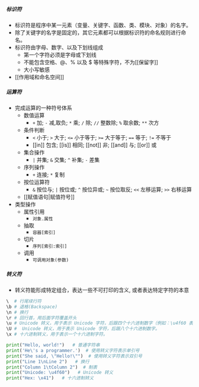##### 标识符
- 标识符是程序中某一元素（变量、关键字、函数、类、模块、对象）的名字。
- 除了关键字的名字是固定的，其它元素都可以根据标识符的命名规则进行命名。
- 标识符由字母、数字、以及下划线组成
	- 第一个字符必须是字母或下划线
	- 不能包含空格、@、% 以及 $ 等特殊字符，不为[[保留字]]
	- 大小写敏感
- [[作用域和命名空间]]
##### 运算符
- 完成运算的一种符号体系
	- 数值运算
		- `+` 加; `-` 减,取负; `*` 乘; `/` 除; `//` 整数除; `%` 取余数; `**` 次方
	- 条件判断
		- `<` 小于; `>` 大于; `<=` 小于等于; `>=` 大于等于; `==` 等于; `!=` 不等于
		- [[in]] 包含; [[is]] 相同; [[not]] 非; [[and]] 与; [[or]] 或
	- 集合操作
		- `|` 并集; `&` 交集; `^` 补集; `-` 差集
	- 序列操作
		- `+` 连接; `*` 复制
	- 按位运算符
		- `&` 按位与; `|` 按位或; `^` 按位异或; `~` 按位取反; `<<` 左移运算; `>>` 右移运算
	- [[赋值语句|赋值符号]]
- 类型操作
	- 属性引用
		- `对象.属性`
	- 抽取
		- `容器[索引]`
	- 切片
		- `序列[索引:索引]`
	- 调用
		- `可调用对象(参数)`
##### 转义符
- 转义符能形成特定组合，表达一些不可打印的含义, 或者表达特定字符的本意
```python
\  # 行尾续行符
\b # 退格(Backspace)
\n # 换行
\r # 回行首，用后面字符覆盖开头
\u # Unicode 转义，用于表示 Unicode 字符，后跟四个十六进制数字（例如：\u4f60 表示 "你" 字符）。
\U #  Unicode 转义，用于表示 Unicode 字符，后跟八个十六进制数字。
\x # 十六进制转义，用于表示一个十六进制字符。

print("Hello, world!")   # 普通字符串
print('He\'s a programmer.')  # 使用转义字符表示单引号
print("She said, \"Hello!\"")  # 使用转义字符表示双引号
print("Line 1\nLine 2")   # 换行
print("Column 1\tColumn 2")  # 制表
print("Unicode: \u4f60")   # Unicode 转义
print("Hex: \x41")   # 十六进制转义
```
